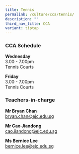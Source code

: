 ```yaml
---
title: Tennis
permalink: /culture/cca/tennis/
description: ""
third_nav_title: CCA
variant: tiptap
---
```

<h3><strong>CCA Schedule</strong></h3>
<p><strong>Wednesday</strong>
<br>3.00 - 7.00pm
<br>Tennis Courts</p>
<p><strong>Friday</strong>
<br>3.00 - 7.00pm
<br>Tennis Courts</p>
<p></p>
<h3><strong>Teachers-in-charge</strong></h3>
<p><strong>Mr Bryan Chan</strong>
<br><a href="mailto:bryan.chan@ejc.edu.sg" rel="noopener noreferrer nofollow" target="_blank">bryan.chan@ejc.edu.sg</a>
</p>
<p><strong>Mr Cao Jiandong</strong>
<br><a href="mailto:cao.jiandong@ejc.edu.sg" rel="noopener noreferrer nofollow" target="_blank">cao.jiandong@ejc.edu.sg</a>
</p>
<p><strong>Ms Bernice Lee</strong>
<br><a href="mailto:bernice.lee@ejc.edu.sg" rel="noopener nofollow" target="_blank">bernice.lee@ejc.edu.sg</a>
</p>